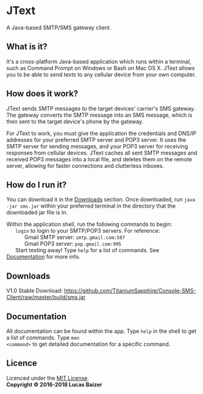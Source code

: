 # JText
A Java-based SMTP/SMS gateway client.

## What is it?
It's a cross-platform Java-based application which runs within a terminal, such as Command Prompt on Windows or Bash on Mac OS X. JText allows you to be able to send texts to any cellular device from your own computer.

## How does it work?
JText sends SMTP messages to the target devices' carrier's SMS gateway. The gateway converts the SMTP message into an SMS message, which is then sent to the target device's phone by the gateway.

For JText to work, you must give the application the credentials and DNS/IP addresses for your preferred SMTP server and POP3 server. It uses the SMTP server for sending messages, and your POP3 server for receiving responses from cellular devices. JText caches all sent SMTP messages and received POP3 messages into a local file, and deletes them on the remote server, allowing for faster connections and clutterless inboxes. 

## How do I run it?
You can download it in the [Downloads](#downloads) section. Once downloaded, run <code>java -jar sms.jar</code> within your preferred terminal in the directory that the downloaded jar file is in.

Within the application shell, run the following commands to begin:<br/>
&nbsp;&nbsp;&nbsp;&nbsp;&nbsp;&nbsp;<code>login</code> to login to your SMTP/POP3 servers. For reference:<br/>
&nbsp;&nbsp;&nbsp;&nbsp;&nbsp;&nbsp;&nbsp;&nbsp;&nbsp;&nbsp;&nbsp;&nbsp;Gmail SMTP server: <code>smtp.gmail.com:587</code><br/>
&nbsp;&nbsp;&nbsp;&nbsp;&nbsp;&nbsp;&nbsp;&nbsp;&nbsp;&nbsp;&nbsp;&nbsp;Gmail POP3 server: <code>pop.gmail.com:995</code><br/>
&nbsp;&nbsp;&nbsp;&nbsp;&nbsp;&nbsp;Start texting away! Type <code>help</code> for a list of commands. See [Documentation](#documentation) for more info.

## Downloads
V1.0 Stable Download: https://github.com/TitaniumSapphire/Console-SMS-Client/raw/master/build/sms.jar

## Documentation
All documentation can be found within the app. Type <code>help</code> in the shell to get a list of commands. Type <code>man \<command\></code> to get detailed documentation for a specific command.

## Licence
Licenced under the [MIT License](LICENCE.md).<br/>
<b>Copyright © 2016-2018 Lucas Baizer</b>
